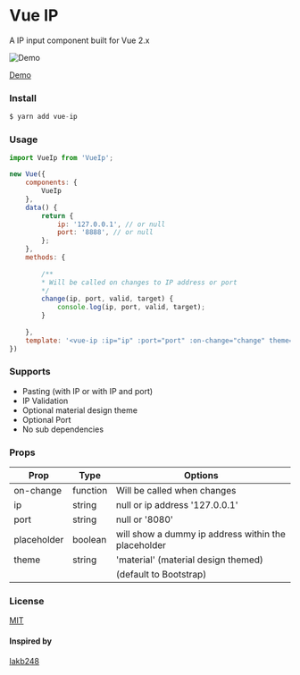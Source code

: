 # Vue IP
A IP input component built for Vue 2.x

![Demo](https://media.giphy.com/media/l49JMe9WDPzJTamwE/giphy.gif)

[Demo](https://peteringram0.github.io/vue-ip/)

### Install
````javascript
$ yarn add vue-ip
````


### Usage
```javascript
import VueIp from 'VueIp';

new Vue({
    components: {
        VueIp
    },
    data() {
        return {
            ip: '127.0.0.1', // or null
            port: '8888', // or null
        };
    },
    methods: {
        
        /**
        * Will be called on changes to IP address or port 
        */
        change(ip, port, valid, target) {
            console.log(ip, port, valid, target);
        }
        
    },
    template: '<vue-ip :ip="ip" :port="port" :on-change="change" theme="material"></vue-ip>'
})
```


### Supports
* Pasting (with IP or with IP and port)
* IP Validation
* Optional material design theme
* Optional Port
* No sub dependencies

### Props
| Prop        	| Type     	| Options                             	              |
|-------------	|----------	|---------------------------------------------------- |
| on-change   	| function 	| Will be called when changes                         |
| ip          	| string   	| null or ip address '127.0.0.1'      	              |
| port        	| string   	| null or '8080'                      	              |
| placeholder 	| boolean   | will show a dummy ip address within the placeholder |
| theme       	| string   	| 'material' (material design themed) 	              |
|              	|         	| (default to Bootstrap) 	              |

### License
[MIT](http://opensource.org/licenses/MIT)

#### Inspired by
[lakb248](https://github.com/lakb248/vue-ip-input)
